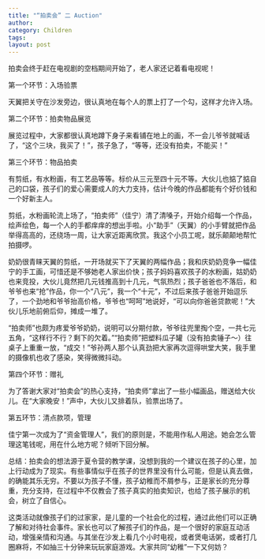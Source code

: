 ```yaml
---
title: "“拍卖会” 二 Auction"
author:
category: Children
tags: 
layout: post
---
```

拍卖会终于赶在电视剧的空档期间开始了，老人家还记着看电视呢！

第一个环节：入场验票

天翼把关守在沙发旁边，很认真地在每个人的票上打了一个勾，这样才允许入场。

第二个环节：拍卖物品展览

展览过程中，大家都很认真地蹲下身子来看铺在地上的画，不一会儿爷爷就喊话了，“这个三块，我买了！”，孩子急了，“等等，还没有拍卖，不能买！”

第三个环节：物品拍卖

有剪纸，有水粉画，有工艺品等等。标价从三元至四十元不等。大伙儿也掂了掂自己的口袋，孩子们的爱心需要成人的大力支持，估计今晚的作品都能有个好价钱和一个好新主人。

剪纸，水粉画轮流上场了，“拍卖师”（佳宁）清了清嗓子，开始介绍每一个作品，绘声绘色，每一个人的手都痒痒的想出手啦。小“助手”（天翼）的小手臂就把作品举得高高的，还绕场一周，让大家近距离欣赏。我这个小员工呢，就乐颠颠地帮忙拍摄啰。

奶奶很青睐天翼的剪纸，一开场就买下了天翼的两幅作品；我和庆奶奶竞争一幅佳宁的手工画，可惜还是不够她老人家出价快；孩子妈妈喜欢孩子的水粉画，姑奶奶也来竞投，大伙儿竟然把几元钱推高到十几元，气氛热烈；孩子爸爸也不落后，和爷爷也来“抢”作品，你一个“八元”，我一个“十元”，不过后来孩子爸爸开始逗乐了，一个劲地和爷爷抬高价格，爷爷也“呵呵”地说好，“可以向你爸爸贷款呢！”大伙儿乐地前俯后仰，摊成一堆了。

“拍卖师”也颇为疼爱爷爷奶奶，说明可以分期付款，爷爷往兜里掏个空，一共七元五角，“这样行不行？剩下的欠着。”“拍卖师”把塑料瓜子罐（没有拍卖锤子～）往桌子上重重一放，“成交！”爷孙两人那个认真劲把大家再次逗得哄堂大笑，我手里的摄像机也收了感染，笑得微微抖动。

第四个环节：赠礼

为了答谢大家对“拍卖会”的热心支持，“拍卖师”拿出了一些小幅画品，赠送给大伙儿。在“大家晚安！”声中，大伙儿又排着队，验票出场了。

第五环节：清点款项，管理

佳宁第一次成为了“资金管理人”，我们的原则是，不能用作私人用途。她会怎么管理这笔钱呢，用在什么地方呢？倾听下回分解。

总结：拍卖会的想法源于夏令营的教学课，没想到我的一个建议在孩子的心里，加上行动成为了现实。有些事情似乎在孩子的世界里没有什么可能，但是认真去做，的确能其乐无穷。不要以为孩子不懂，孩子幼稚而不屑参与，正是家长的充分尊重，充分支持，在过程中不仅教会了孩子真实的拍卖知识，也给了孩子展示的机会，树立了自信心。

这类活动就像孩子们的过家家，是儿童的一个社会化的过程，通过此他们可以正确了解和对待社会事件。家长也可以了解孩子们的作品，是一个很好的家庭互动活动，增强亲情和沟通。与其坐在沙发上看几个小时电视，或者煲电话粥，或者打几圈麻将，不如抽三十分钟来玩玩家庭游戏。大家共同“幼稚”一下又何妨？ 

